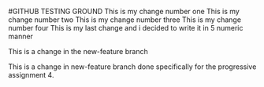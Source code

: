 #GITHUB TESTING GROUND
This is my change number one 
This is my change number two
This is my change number three
This is my change number four 
This is my last change and i decided to write it in 5 numeric manner

This is a change in the new-feature branch

This is a change in new-feature branch done specifically for the progressive assignment 4.

